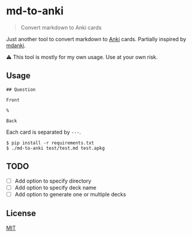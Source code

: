 # md-to-anki

> Convert markdown to Anki cards

Just another tool to convert markdown to [Anki](https://apps.ankiweb.net/) cards.
Partially inspired by [mdanki](https://github.com/ashlinchak/mdanki).

:warning: This tool is mostly for my own usage. Use at your own risk.

## Usage

```
## Question

Front

%

Back
```

Each card is separated by `---`.

```
$ pip install -r requirements.txt
$ ./md-to-anki test/test.md test.apkg
```

## TODO

- [ ] Add option to specify directory
- [ ] Add option to specify deck name
- [ ] Add option to generate one or multiple decks

## License

[MIT](/LICENSE)
